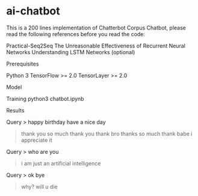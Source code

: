 # ai-chatbot

This is a 200 lines implementation of Chatterbot Corpus Chatbot, please read the following references before you read the code:

Practical-Seq2Seq
The Unreasonable Effectiveness of Recurrent Neural Networks
Understanding LSTM Networks (optional)

Prerequisites

Python 3
TensorFlow >= 2.0
TensorLayer >= 2.0


Model


Training
python3 chatbot.ipynb

Results

Query > happy birthday have a nice day

 > thank you so much
 > thank you
 > thank bro
 > thanks so much
 > thank babe i appreciate it
 
Query > who are you

 > i am just an artificial intelligence
 
Query > ok bye

 > why? will u die
